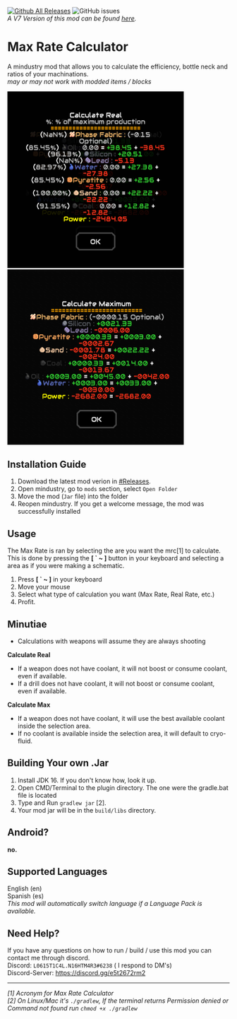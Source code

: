 [![Github All Releases](https://img.shields.io/github/downloads/L0615T1C5-216AC-9437/MaxRateCalculatorV6/total.svg)]()
![GitHub issues](https://img.shields.io/github/issues/L0615T1C5-216AC-9437/MaxRateCalculatorV6)  
*A V7 Version of this mod can be found [here](https://github.com/L0615T1C5-216AC-9437/MaxRateCalculator).*

# Max Rate Calculator
A mindustry mod that allows you to calculate the efficiency, bottle neck and ratios of your machinations.  
*may or may not work with modded items / blocks*

<img src="docs/CalculateReal.png" alt="RealRatio" width="400"/><img src="docs/CalculateMax.png" alt="MaxRatio" width="400"/>

## Installation Guide
1. Download the latest mod verion in [#Releases](https://github.com/L0615T1C5-216AC-9437/MaxRateCalculatorV6/releases).
2. Open mindustry, go to `mods` section, select `Open Folder`
3. Move the mod (`Jar` file) into the folder
4. Reopen mindustry.
   If you get a welcome message, the mod was successfully installed

## Usage
The Max Rate is ran by selecting the are you want the mrc[1] to calculate. This is done by pressing the **\[ ` ~ ]** button in your keyboard and selecting a area as if you were making a schematic.
1. Press **\[ ` ~ ]** in your keyboard
2. Move your mouse
3. Select what type of calculation you want (Max Rate, Real Rate, etc.)
4. Profit.
## Minutiae
- Calculations with weapons will assume they are always shooting

**Calculate Real**  
- If a weapon does not have coolant, it will not boost or consume coolant, even if available.
- If a drill does not have coolant, it will not boost or consume coolant, even if available.

**Calculate Max**  
- If a weapon does not have coolant, it will use the best available coolant inside the selection area.  
- If no coolant is available inside the selection area, it will default to cryo-fluid.

## Building Your own .Jar

1. Install JDK 16. If you don't know how, look it up.
2. Open CMD/Terminal to the plugin directory. The one were the gradle.bat file is located
3. Type and Run `gradlew jar` [2].
4. Your mod jar will be in the `build/libs` directory.

## Android?
**no.**

## Supported Languages
English (en)  
Spanish (es)  
*This mod will automatically switch language if a Language Pack is available.*

## Need Help?
If you have any questions on how to run / build / use this mod you can contact me through discord.  
Discord: `L0615T1C4L.N16HTM4R3#6238` ( I respond to DM's)  
Discord-Server: https://discord.gg/e5t2672rm2

--- 
*[1]* *Acronym for Max Rate Calculator*  
*[2]* *On Linux/Mac it's `./gradlew`, If the terminal returns Permission denied or Command not found run `chmod +x ./gradlew`*
